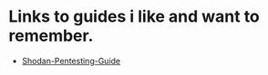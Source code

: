 # Links to guides i like and want to remember.

- [Shodan-Pentesting-Guide](https://community.turgensec.com/shodan-pentesting-guide/)